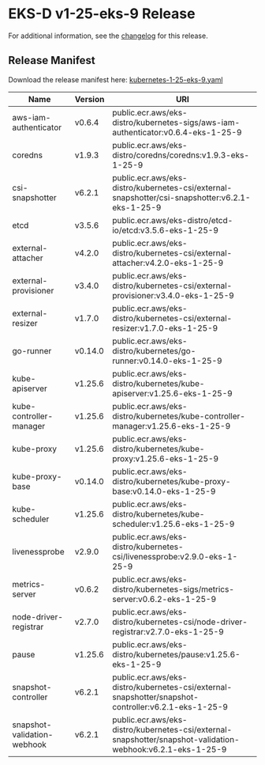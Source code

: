 # EKS-D v1-25-eks-9 Release

For additional information, see the [changelog](CHANGELOG-v1-25-eks-9.md) for this release.

## Release Manifest

Download the release manifest here: [kubernetes-1-25-eks-9.yaml](https://distro.eks.amazonaws.com/kubernetes-1-25/kubernetes-1-25-eks-9.yaml)

| Name | Version | URI |
|------|---------|-----|
| aws-iam-authenticator | v0.6.4 | public.ecr.aws/eks-distro/kubernetes-sigs/aws-iam-authenticator:v0.6.4-eks-1-25-9 |
| coredns | v1.9.3 | public.ecr.aws/eks-distro/coredns/coredns:v1.9.3-eks-1-25-9 |
| csi-snapshotter | v6.2.1 | public.ecr.aws/eks-distro/kubernetes-csi/external-snapshotter/csi-snapshotter:v6.2.1-eks-1-25-9 |
| etcd | v3.5.6 | public.ecr.aws/eks-distro/etcd-io/etcd:v3.5.6-eks-1-25-9 |
| external-attacher | v4.2.0 | public.ecr.aws/eks-distro/kubernetes-csi/external-attacher:v4.2.0-eks-1-25-9 |
| external-provisioner | v3.4.0 | public.ecr.aws/eks-distro/kubernetes-csi/external-provisioner:v3.4.0-eks-1-25-9 |
| external-resizer | v1.7.0 | public.ecr.aws/eks-distro/kubernetes-csi/external-resizer:v1.7.0-eks-1-25-9 |
| go-runner | v0.14.0 | public.ecr.aws/eks-distro/kubernetes/go-runner:v0.14.0-eks-1-25-9 |
| kube-apiserver | v1.25.6 | public.ecr.aws/eks-distro/kubernetes/kube-apiserver:v1.25.6-eks-1-25-9 |
| kube-controller-manager | v1.25.6 | public.ecr.aws/eks-distro/kubernetes/kube-controller-manager:v1.25.6-eks-1-25-9 |
| kube-proxy | v1.25.6 | public.ecr.aws/eks-distro/kubernetes/kube-proxy:v1.25.6-eks-1-25-9 |
| kube-proxy-base | v0.14.0 | public.ecr.aws/eks-distro/kubernetes/kube-proxy-base:v0.14.0-eks-1-25-9 |
| kube-scheduler | v1.25.6 | public.ecr.aws/eks-distro/kubernetes/kube-scheduler:v1.25.6-eks-1-25-9 |
| livenessprobe | v2.9.0 | public.ecr.aws/eks-distro/kubernetes-csi/livenessprobe:v2.9.0-eks-1-25-9 |
| metrics-server | v0.6.2 | public.ecr.aws/eks-distro/kubernetes-sigs/metrics-server:v0.6.2-eks-1-25-9 |
| node-driver-registrar | v2.7.0 | public.ecr.aws/eks-distro/kubernetes-csi/node-driver-registrar:v2.7.0-eks-1-25-9 |
| pause | v1.25.6 | public.ecr.aws/eks-distro/kubernetes/pause:v1.25.6-eks-1-25-9 |
| snapshot-controller | v6.2.1 | public.ecr.aws/eks-distro/kubernetes-csi/external-snapshotter/snapshot-controller:v6.2.1-eks-1-25-9 |
| snapshot-validation-webhook | v6.2.1 | public.ecr.aws/eks-distro/kubernetes-csi/external-snapshotter/snapshot-validation-webhook:v6.2.1-eks-1-25-9 |

